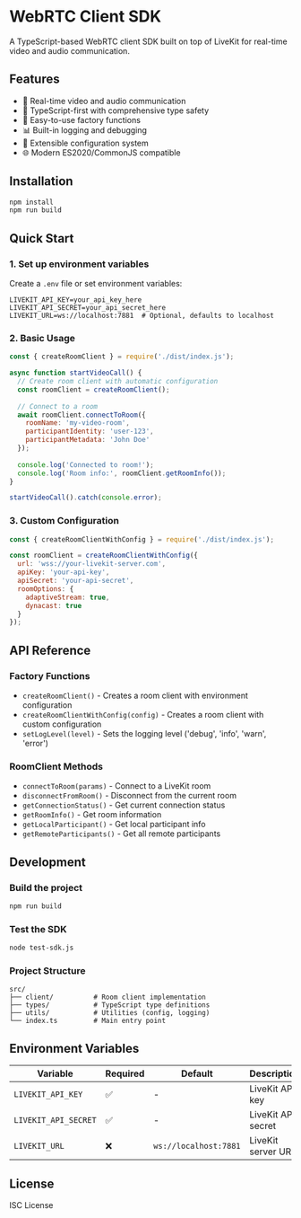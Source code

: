 # WebRTC Client SDK

A TypeScript-based WebRTC client SDK built on top of LiveKit for real-time video and audio communication.

## Features

- 🎥 Real-time video and audio communication
- 🔧 TypeScript-first with comprehensive type safety
- 🚀 Easy-to-use factory functions
- 📊 Built-in logging and debugging
- 🔌 Extensible configuration system
- 🌐 Modern ES2020/CommonJS compatible

## Installation

```bash
npm install
npm run build
```

## Quick Start

### 1. Set up environment variables

Create a `.env` file or set environment variables:

```env
LIVEKIT_API_KEY=your_api_key_here
LIVEKIT_API_SECRET=your_api_secret_here
LIVEKIT_URL=ws://localhost:7881  # Optional, defaults to localhost
```

### 2. Basic Usage

```javascript
const { createRoomClient } = require('./dist/index.js');

async function startVideoCall() {
  // Create room client with automatic configuration
  const roomClient = createRoomClient();
  
  // Connect to a room
  await roomClient.connectToRoom({
    roomName: 'my-video-room',
    participantIdentity: 'user-123',
    participantMetadata: 'John Doe'
  });
  
  console.log('Connected to room!');
  console.log('Room info:', roomClient.getRoomInfo());
}

startVideoCall().catch(console.error);
```

### 3. Custom Configuration

```javascript
const { createRoomClientWithConfig } = require('./dist/index.js');

const roomClient = createRoomClientWithConfig({
  url: 'wss://your-livekit-server.com',
  apiKey: 'your-api-key',
  apiSecret: 'your-api-secret',
  roomOptions: {
    adaptiveStream: true,
    dynacast: true
  }
});
```

## API Reference

### Factory Functions

- `createRoomClient()` - Creates a room client with environment configuration
- `createRoomClientWithConfig(config)` - Creates a room client with custom configuration
- `setLogLevel(level)` - Sets the logging level ('debug', 'info', 'warn', 'error')

### RoomClient Methods

- `connectToRoom(params)` - Connect to a LiveKit room
- `disconnectFromRoom()` - Disconnect from the current room
- `getConnectionStatus()` - Get current connection status
- `getRoomInfo()` - Get room information
- `getLocalParticipant()` - Get local participant info
- `getRemoteParticipants()` - Get all remote participants

## Development

### Build the project
```bash
npm run build
```

### Test the SDK
```bash
node test-sdk.js
```

### Project Structure

```
src/
├── client/          # Room client implementation
├── types/           # TypeScript type definitions
├── utils/           # Utilities (config, logging)
└── index.ts         # Main entry point
```

## Environment Variables

| Variable | Required | Default | Description |
|----------|----------|---------|-------------|
| `LIVEKIT_API_KEY` | ✅ | - | LiveKit API key |
| `LIVEKIT_API_SECRET` | ✅ | - | LiveKit API secret |
| `LIVEKIT_URL` | ❌ | `ws://localhost:7881` | LiveKit server URL |

## License

ISC License